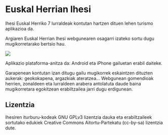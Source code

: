 # Euskal Herrian Ihesi

Ihesi Euskal Herriko 7 lurraldeak kontutan hartzen dituen lehen turismo aplikazioa da.

Argiaren Euskal Herrian Ihesi webgunearen osagarri izateko sortu dugu mugikorretarako bertsio hau.

<a href="http://ihesi.com" alt="Euskal Herrian Ihesi webgunea">
  <img src="http://www.argia.com/ihesi/images/logoa.png">
</a>

Aplikazio plataforma-anitza da: Android eta iPhone gailuetan erabil daiteke.

Garapenean kontutan izan ditugu gailu mugikorrek eskaintzen dituzten aukerak: geokokapena, argazkiak ateratzea...
Webgunean gomendioak herrien, zonaldeen eta lurraldeen arabera antolatuta daude baina mugikorretara egokitzean erabiltzailea jarri dugu erdigunean.

## Lizentzia
Ihesiren iturburu-kodeak GNU GPLv3 lizentzia dauka eta erabiltzaileek sortutako edukiek Creative Commons Aitortu-Partekatu (cc-by-sa) lizentzia dute.
